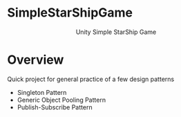 # SimpleStarShipGame


<p align="center">  
  <a text="#title">Unity Simple StarShip Game</a>
<br/>

# Overview

Quick project for general practice of a few design patterns
  - Singleton Pattern 
  - Generic Object Pooling Pattern
  - Publish-Subscribe Pattern
  
 
  
